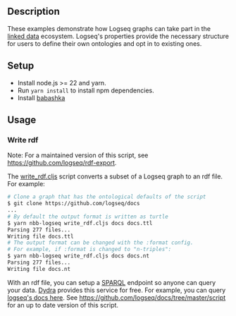 ## Description

These examples demonstrate how Logseq graphs can take part in the [linked
data](https://en.wikipedia.org/wiki/Linked_data) ecosystem. Logseq's properties
provide the necessary structure for users to define their own ontologies and opt
in to existing ones.

## Setup

* Install node.js >= 22 and yarn.
* Run `yarn install` to install npm dependencies.
* Install [babashka](https://github.com/babashka/babashka)

## Usage

### Write rdf

Note: For a maintained version of this script, see https://github.com/logseq/rdf-export.

The [write_rdf.cljs](write_rdf.cljs) script converts a subset of a Logseq graph
to an rdf file. For example:

```bash
# Clone a graph that has the ontological defaults of the script
$ git clone https://github.com/logseq/docs
...
# By default the output format is written as turtle
$ yarn nbb-logseq write_rdf.cljs docs docs.ttl
Parsing 277 files...
Writing file docs.ttl
# The output format can be changed with the :format config.
# For example, if :format is changed to "n-triples":
$ yarn nbb-logseq write_rdf.cljs docs docs.nt
Parsing 277 files...
Writing file docs.nt
```

With an rdf file, you can setup a [SPARQL](https://en.wikipedia.org/wiki/SPARQL)
endpoint so anyone can query your data. [Dydra](https://dydra.com/) provides
this service for free. For example, you can query [logseq's docs
here](https://dydra.com/cldwalker/logseq-docs/@query). See
https://github.com/logseq/docs/tree/master/script for an up to date version of
this script.
